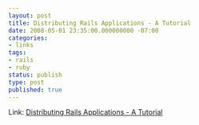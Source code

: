 ```yaml
---
layout: post
title: Distributing Rails Applications - A Tutorial
date: 2008-05-01 23:35:00.000000000 -07:00
categories:
- links
tags:
- rails
- ruby
status: publish
type: post
published: true
---
```

Link: <a href="http://www.erikveen.dds.nl/distributingrubyapplications/rails.html">Distributing Rails Applications - A Tutorial</a>
